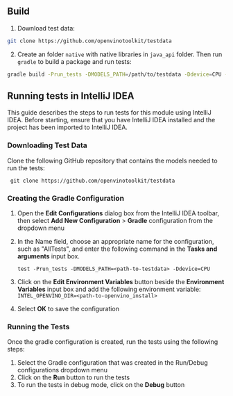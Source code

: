 ## Build

1. Download test data:
```bash
git clone https://github.com/openvinotoolkit/testdata
```

2. Create an folder `native` with native libraries in `java_api` folder. Then run `gradle` to build a package and run tests:
```bash
gradle build -Prun_tests -DMODELS_PATH=/path/to/testdata -Ddevice=CPU --info
```
 
## Running tests in IntelliJ IDEA
This guide describes the steps to run tests for this module using IntelliJ IDEA. Before starting, ensure that you have IntelliJ IDEA 
installed and the project has been imported to IntelliJ IDEA.

### Downloading Test Data

Clone the following GitHub repository that contains the models needed to run the tests:
```shell
 git clone https://github.com/openvinotoolkit/testdata
```

### Creating the Gradle Configuration
1. Open the **Edit Configurations** dialog box from the IntelliJ IDEA toolbar, then select **Add New Configuration** > **Gradle** configuration from the dropdown menu

2. In the Name field, choose an appropriate name for the configuration, such as "AllTests", and enter the following command in the **Tasks and arguments** input box.
   ```shell
   test -Prun_tests -DMODELS_PATH=<path-to-testdata> -Ddevice=CPU
   ```

3. Click on the **Edit Environment Variables** button beside the **Environment Variables** input box and add the following environment variable: `INTEL_OPENVINO_DIR=<path-to-openvino_install>`

4. Select **OK** to save the configuration

### Running the Tests

Once the gradle configuration is created, run the tests using the following steps:

1. Select the Gradle configuration that was created in the Run/Debug configurations dropdown menu
2. Click on the **Run** button to run the tests
3. To run the tests in debug mode, click on the **Debug** button
